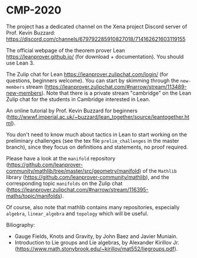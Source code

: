 # CMP-2020

The project has a dedicated channel on the Xena project Discord server of Prof. Kevin Buzzard:
https://discord.com/channels/679792285910827018/714162621603119155

The official webpage of the theorem prover Lean https://leanprover.github.io/ (for download + documentation).  You should use Lean 3.

The Zulip chat for Lean https://leanprover.zulipchat.com/login/ (for questions, beginners welcome). You can start by skimming through the `new-members` stream (https://leanprover.zulipchat.com/#narrow/stream/113489-new-members).
Note that there is a private stream "cambridge" on the Lean Zulip chat for the students in Cambridge interested in Lean.

An online tutorial by Prof. Kevin Buzzard for beginners (http://wwwf.imperial.ac.uk/~buzzard/lean_together/source/leantogether.html).

You don't need to know much about tactics in Lean to start working on the preliminary challenges (see the tex file `prelim_challenges` in the master branch), since they focus on definitions and statements, no proof required.

Please have a look at the `manifold` repository (https://github.com/leanprover-community/mathlib/tree/master/src/geometry/manifold) of the `Mathlib` library (https://github.com/leanprover-community/mathlib), and the corresponding topic `manifolds` on the Zulip chat (https://leanprover.zulipchat.com/#narrow/stream/116395-maths/topic/manifolds).

Of course, also note that mathlib contains many repositories, especially `algebra`, `linear_algebra` and `topology` which will be useful.

Biliography:
- Gauge Fields, Knots and Gravity, by John Baez and Javier Muniain.
- Introduction to Lie groups and Lie algebras, by Alexander Kirillov Jr. (https://www.math.stonybrook.edu/~kirillov/mat552/liegroups.pdf).
